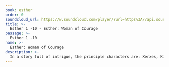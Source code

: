 ```yaml
---
book: esther
order: 0
soundcloud_url: https://w.soundcloud.com/player/?url=https%3A//api.soundcloud.com/tracks/
title: >-
  Esther 1 -10 - Esther: Woman of Courage
passage: >-
  Esther 1 -10
name: >-
  Esther: Woman of Courage
description: >-
  In a story full of intrigue, the principle characters are: Xerxes, King of Persia; Vashti, deposed queen of Persia; Esther, the new queen and savior of the Jews; Haman, the evil prime minister; and Mordecai, cousin of Esther and the new good prime minister. It is amazing how God engineers the circumstances so as to save his people from death in Persia.
---
```


